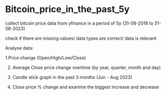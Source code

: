 # Bitcoin_price_in_the_past_5y

collect bitcoin price data from yfinance in a period of 5y (31-08-2018 to 31-08-2023)

check if there are missing values/ data types are correct/ data is relevant


Analyse data:

1.Price change (Open/High/Low/Close)

2. Average Close price change overtime (by year, quarter, month and day)
   
3. Candle stick graph in the past 3 months (Jun - Aug 2023)
   
4. Close price % change and examine the biggest increase and decrease
